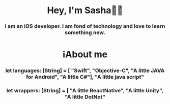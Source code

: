 <h1 align="center">Hey, I'm Sasha👨‍💻</a> 
<h3 align="center">I am an iOS developer. I am fond of technology and love to learn something new.</h3>

<h1 align="center">ℹ️About me</a>
<h3 align="center">let languages: [String] = [
  "Swift",
  "Objective-C",
  "A little JAVA for Android",
  "A little C#"],
  "A little java script"</h3>
<h3 align="center"> let wrappers: [String] = [
  "A little ReactNative",
  "A little Unity",
  "A little DotNet"</h3>
  
<!--
**dorofeeevs/dorofeeevs** is a ✨ _special_ ✨ repository because its `README.md` (this file) appears on your GitHub profile.

Here are some ideas to get you started:

- 🔭 I’m currently working on ...
- 🌱 I’m currently learning ...
- 👯 I’m looking to collaborate on ...
- 🤔 I’m looking for help with ...
- 💬 Ask me about ...
- 📫 How to reach me: ...
- 😄 Pronouns: ...
- ⚡ Fun fact: ...
-->

